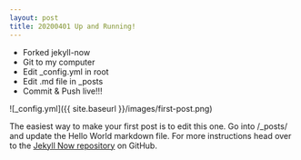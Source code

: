 ```yaml
---
layout: post
title: 20200401 Up and Running!
---
```


- Forked jekyll-now
- Git to my computer
- Edit _config.yml in root
- Edit .md file in _posts
- Commit & Push live!!!

![_config.yml]({{ site.baseurl }}/images/first-post.png)

The easiest way to make your first post is to edit this one. Go into /_posts/ and update the Hello World markdown file. For more instructions head over to the [Jekyll Now repository](https://github.com/barryclark/jekyll-now) on GitHub.